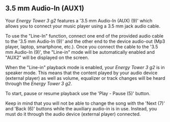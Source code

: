 ## 3.5 mm Audio-In (AUX1)

Your *Energy Tower 3 g2* features a '3.5 mm Audio-In (AUX) (9)' which allows you to connect your music player using a 3.5 mm jack audio cable.

To use the "Line-In" function, connect one end of the provided audio cable to the '3.5 mm Audio-In (9)' and the other end to the device audio-out (Mp3 player, laptop, smartphone, etc.). Once you connect the cable to the '3.5 mm Audio-In (9)', the "Line-in" mode will be automatically enabled and "AUX2" will be displayed on the screen.

When the "Line-in" playback mode is enabled, your *Energy Tower 3 g2* is in speaker mode. This means that the content played by your audio device (external player) as well as volume, equalizer or track changes will be heard through the *Energy Tower 3 g2*.

To start, pause or resume playback use the 'Play - Pause (5)' button.

Keep in mind that you will not be able to change the song with the 'Next (7)' and 'Back (6)' buttons while the auxiliary audio-in is in use. Instead, you must do it through the audio device (external player) connected.

